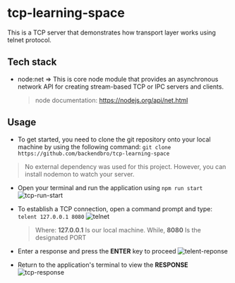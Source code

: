 # tcp-learning-space
This is a TCP server that demonstrates how transport layer works using telnet protocol.

## Tech stack 
- node:net => This is core node module that provides an asynchronous network API for creating stream-based TCP or IPC servers and clients.
  
  > node documentation: https://nodejs.org/api/net.html

## Usage 
- To get started, you need to clone the git repository onto your local machine by using the following command: `git clone https://github.com/backendbro/tcp-learning-space`
> No external dependency was used for this project. However, you can install nodemon to watch your server.
- Open your terminal and run the application using `npm run start`
  ![tcp-run-start](https://github.com/backendbro/tcp-learning-space/assets/85031254/c08d095b-2590-48d3-b32d-8f05de556a9f)
- To establish a TCP connection, open a command prompt and type: `telent 127.0.0.1 8080`
   ![telnet](https://github.com/backendbro/tcp-learning-space/assets/85031254/60cb540a-4e43-4ea6-b562-4fed3347733b)

  > Where:
      **127.0.0.1** Is our local machine. While, **8080** Is the designated PORT
-  Enter a response and press the **ENTER** key to proceed
  ![telent-reponse](https://github.com/backendbro/tcp-learning-space/assets/85031254/cea03cba-108a-4ccb-a054-063ecdcc4d1b)
-  Return to the application's terminal to view the **RESPONSE**
  ![tcp-response](https://github.com/backendbro/tcp-learning-space/assets/85031254/2c040a1d-e26f-47c1-92dc-c076011ed6a6)


